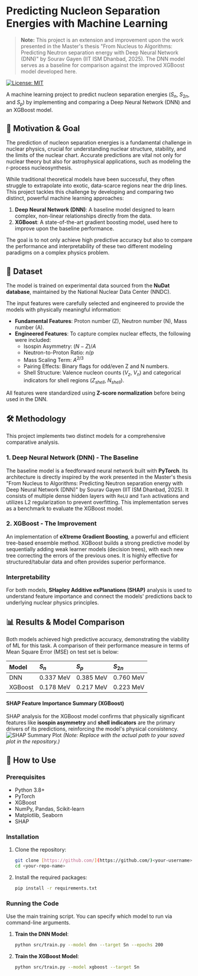 # Predicting Nucleon Separation Energies with Machine Learning

> **Note:** This project is an extension and improvement upon the work presented in the Master's thesis "From Nucleus to Algorithms: Predicting Neutron separation energy with Deep Neural Network (DNN)" by Sourav Gayen (IIT ISM Dhanbad, 2025). The DNN model serves as a baseline for comparison against the improved XGBoost model developed here.

[![License: MIT](https://img.shields.io/badge/License-MIT-yellow.svg)](https://opensource.org/licenses/MIT)

A machine learning project to predict nucleon separation energies ($S_n$, $S_{2n}$, and $S_p$) by implementing and comparing a Deep Neural Network (DNN) and an XGBoost model.


## 🎯 Motivation & Goal

The prediction of nucleon separation energies is a fundamental challenge in nuclear physics, crucial for understanding nuclear structure, stability, and the limits of the nuclear chart. Accurate predictions are vital not only for nuclear theory but also for astrophysical applications, such as modeling the r-process nucleosynthesis.

While traditional theoretical models have been successful, they often struggle to extrapolate into exotic, data-scarce regions near the drip lines. This project tackles this challenge by developing and comparing two distinct, powerful machine learning approaches:

1.  **Deep Neural Network (DNN)**: A baseline model designed to learn complex, non-linear relationships directly from the data.
2.  **XGBoost**: A state-of-the-art gradient boosting model, used here to improve upon the baseline performance.

The goal is to not only achieve high predictive accuracy but also to compare the performance and interpretability of these two different modeling paradigms on a complex physics problem.

## 💾 Dataset

The model is trained on experimental data sourced from the **NuDat database**, maintained by the National Nuclear Data Center (NNDC).

The input features were carefully selected and engineered to provide the models with physically meaningful information:

* **Fundamental Features**: Proton number (Z), Neutron number (N), Mass number (A).
* **Engineered Features**: To capture complex nuclear effects, the following were included:
    * Isospin Asymmetry: $(N-Z)/A$
    * Neutron-to-Proton Ratio: $n/p$
    * Mass Scaling Term: $A^{2/3}$
    * Pairing Effects: Binary flags for odd/even Z and N numbers.
    * Shell Structure: Valence nucleon counts ($V_z$, $V_n$) and categorical indicators for shell regions ($Z_{shell}$, $N_{shell}$).

All features were standardized using **Z-score normalization** before being used in the DNN.

## 🛠️ Methodology

This project implements two distinct models for a comprehensive comparative analysis.

### 1. Deep Neural Network (DNN) - The Baseline

The baseline model is a feedforward neural network built with **PyTorch**. Its architecture is directly inspired by the work presented in the Master's thesis "From Nucleus to Algorithms: Predicting Neutron separation energy with Deep Neural Network (DNN)" by Sourav Gayen (IIT ISM Dhanbad, 2025). It consists of multiple dense hidden layers with `ReLU` and `Tanh` activations and utilizes L2 regularization to prevent overfitting. This implementation serves as a benchmark to evaluate the XGBoost model.

### 2. XGBoost - The Improvement

An implementation of **eXtreme Gradient Boosting**, a powerful and efficient tree-based ensemble method. XGBoost builds a strong predictive model by sequentially adding weak learner models (decision trees), with each new tree correcting the errors of the previous ones. It is highly effective for structured/tabular data and often provides superior performance.

### Interpretability

For both models, **SHapley Additive exPlanations (SHAP)** analysis is used to understand feature importance and connect the models' predictions back to underlying nuclear physics principles.

## 📊 Results & Model Comparison

Both models achieved high predictive accuracy, demonstrating the viability of ML for this task. A comparison of their performance measure in terms of Mean Square Error (MSE) on test set is below:

| Model |   $S_n$   |   $S_p$   |   $S_{2n}$   |
| :---- | :-------- | :-------- | :-------- |
| DNN   | 0.337 MeV | 0.385 MeV | 0.760 MeV |
| XGBoost| 0.178 MeV | 0.217 MeV | 0.223 MeV |

#### SHAP Feature Importance Summary (XGBoost)

SHAP analysis for the XGBoost model confirms that physically significant features like **isospin asymmetry** and **shell indicators** are the primary drivers of its predictions, reinforcing the model's physical consistency.
![SHAP Summary Plot](results/figures/shap_summary_xgb.png)
*(Note: Replace with the actual path to your saved plot in the repository.)*

## 🚀 How to Use

### Prerequisites

-   Python 3.8+
-   PyTorch
-   XGBoost
-   NumPy, Pandas, Scikit-learn
-   Matplotlib, Seaborn
-   SHAP

### Installation

1.  Clone the repository:
    ```bash
    git clone [https://github.com/](https://github.com/)<your-username>/<your-repo-name>.git
    cd <your-repo-name>
    ```

2.  Install the required packages:
    ```bash
    pip install -r requirements.txt
    ```

### Running the Code

Use the main training script. You can specify which model to run via command-line arguments.

1.  **Train the DNN Model**:
    ```bash
    python src/train.py --model dnn --target Sn --epochs 200
    ```

2.  **Train the XGBoost Model**:
    ```bash
    python src/train.py --model xgboost --target Sn
    ```
